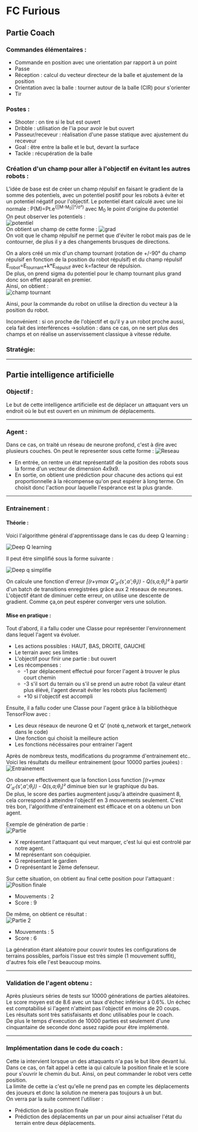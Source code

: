 # FC Furious
 
## Partie Coach

### Commandes élémentaires :
* Commande en position avec une orientation par rapport à un point
* Passe
* Réception : calcul du vecteur directeur de la balle et ajustement de la position
* Orientation avec la balle : tourner autour de la balle (CIR) pour s'orienter
* Tir


### Postes :
* Shooter : on tire si le but est ouvert
* Dribble : utilisation de l'ia pour avoir le but ouvert
* Passeur/receveur : réalisation d'une passe statique avec ajustement du receveur
* Goal : être entre la balle et le but, devant la surface
* Tackle : récupération de la balle



### Création d'un champ pour aller à l'objectif en évitant les autres robots :
L'idée de base est de créer un champ répulsif en faisant le gradient de la somme des potentiels, avec un potentiel positif pour les robots à éviter et un potentiel négatif pour l'objectif. Le potentiel étant calculé avec une loi normale :  P(M)=Pt.e<sup>(||M-M<sub>0</sub>||²/&sigma;²)</sup> avec M<sub>0</sub> le point d'origine du potentiel  
On peut observer les potentiels :  
![potentiel](img/potentiel.png)  
On obtient un champ de cette forme :
![grad](img/grad.png)  
On voit que le champ répulsif ne permet que d'éviter le robot mais pas de le contourner, de plus il y a des changements brusques de directions.  

On a alors créé un mix d'un champ tournant (rotation de +/-90° du champ répulsif en fonction de la position du robot répulsif) et du champ répulsif E<sub>robot</sub>=E<sub>tournant</sub>+k*E<sub>répulsif</sub> avec k=facteur de répulsion.  
De plus, on prend sigma du potentiel pour le champ tournant plus grand donc son effet apparait en premier.  
Ainsi, on obtient :  
![champ tournant](img/champ.png)  

Ainsi, pour la commande du robot on utilise la direction du vecteur à la position du robot.

Inconvénient : si on proche de l'objectif et qu'il y a un robot proche aussi, cela fait des interférences ->solution : dans ce cas, on ne sert plus des champs et on réalise un asservissement classique à vitesse réduite.

### Stratégie:


--------------
## Partie intelligence artificielle

### Objectif :
Le but de cette intelligence artificielle est de déplacer un attaquant vers un endroit où le but est ouvert en un minimum de déplacements.

------------
### Agent :
Dans ce cas, on traité un réseau de neurone profond, c'est à dire avec plusieurs couches. On peut le representer sous cette forme :
![Reseau](img/reseau.png)
* En entrée, on rentre un état représentatif de la position des robots sous la forme d'un vecteur de dimension 4x9x9.  
* En sortie, on obtient une prédiction pour chacune des actions qui est proportionnelle à la récompense qu'on peut espérer à long terme. On choisit donc l'action pour laquelle l'espérance est la plus grande.  

---
### Entrainement :  
#### Théorie :  
Voici l'algorithme général d'apprentissage dans le cas du deep Q learning :

![Deep Q learning](img/algo_600x480.png)  


Il peut être simplifié sous la forme suivante :  

![Deep q simplifie](img/algo_simplifie1.png)  

On calcule une fonction d'erreur *[(r+&gamma;max Q'<sub>a'</sub>(s',a';&theta;<sub>i</sub>)) - Q(s,a;&theta;<sub>i</sub>]²* à partir d'un batch de transitions enregistrées grâce aux 2 réseaux de neurones. L'objectif étant de diminuer cette erreur, on utilise une descente de gradient. Comme ça,on peut espérer converger vers une solution.  

#### Mise en pratique :  
Tout d'abord, il a fallu coder une Classe pour représenter l'environnement dans lequel l'agent va évoluer.  
* Les actions possibles : HAUT, BAS, DROITE, GAUCHE
* Le terrain avec ses limites
* L'objectif pour finir une partie : but ouvert
* Les récompenses :   
  * -1 par déplacement effectué pour forcer l'agent à trouver le plus court chemin
  * -3 s'il sort du terrain ou s'il se prend un autre robot (la valeur étant plus élévé, l'agent devrait éviter les robots plus facilement)
  * +10 si l'objectif est accompli  
  
Ensuite, il a fallu coder une Classe pour l'agent grâce à la bibliothèque TensorFlow avec :
* Les deux réseaux de neurone Q et Q' (noté q_network et target_network dans le code)
* Une fonction qui choisit la meilleure action
* Les fonctions nécéssaires pour entrainer l'agent

Après de nombreux tests, modifications du programme d'entrainement etc.. Voici les résultats du meilleur entrainement (pour 10000 parties jouées) :
![Entrainement](img/training.png)

On observe effectivement que la fonction Loss function *[(r+&gamma;max Q'<sub>a'</sub>(s',a';&theta;<sub>i</sub>)) - Q(s,a;&theta;<sub>i</sub>]²* diminue bien sur le graphique du bas.  
De plus, le score des parties augmentent jusqu'à atteindre quasiment 8, cela correspond à atteindre l'objectif en 3 mouvements seulement. C'est très bon, l'algorithme d'entrainement est éfficace et on a obtenu un bon agent.

Exemple de génération de partie :  
![Partie](img/ini_pos.png)
* X représentant l'attaquant qui veut marquer, c'est lui qui est controlé par notre agent.
* M représentant son coéquipier.
* G représentant le gardien
* D représentant le 2ème defenseur.

Sur cette situation, on obtient au final cette position pour l'attaquant :
![Position finale](img/final_pos.png)  
* Mouvements : 2  
* Score : 9

De même, on obtient ce résultat :  
![Partie 2](img/partie_2.png)  
* Mouvements : 5  
* Score : 6  

La génération étant aléatoire pour couvrir toutes les configurations de terrains possibles, parfois l'issue est très simple (1 mouvement suffit), d'autres fois elle l'est beaucoup moins.  

---
### Validation de l'agent obtenu :
Après plusieurs séries de tests sur 10000 générations de parties aléatoires. Le score moyen est de 8.6 avec un taux d'échec inférieur à 0.6%. Un échec est comptabilisé si l'agent n'atteint pas l'objectif en moins de 20 coups.  
Les résultats sont très satisfaisants et donc utilisables pour le coach.   
De plus le temps d'execution de 10000 parties est seulement d'une cinquantaine de seconde donc assez rapide pour être implémenté.

---
### Implémentation dans le code du coach :
Cette ia intervient lorsque un des attaquants n'a pas le but libre devant lui. Dans ce cas, on fait appel à cette ia qui calcule la position finale et le score pour s'ouvrir le chemin du but. Ainsi, on peut commander le robot vers cette position.  
La limite de cette ia c'est qu'elle ne prend pas en compte les déplacements des joueurs et donc la solution ne menera pas toujours à un but.  
On verra par la suite comment l'utiliser :
* Prédiction de la position finale
* Prédiction des déplacements un par un pour ainsi actualiser l'état du terrain entre deux déplacements.
